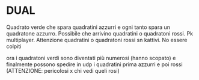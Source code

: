 # DUAL
Quadrato verde che spara quadratini azzurri e ogni tanto spara un quadratone azzurro. Possibile che arrivino quadratini o quadratoni rossi. Pk multiplayer. Attenzione quadratini o quadratoni rossi sn kattivi. No essere colpiti

ora i quadratoni verdi sono diventati più numerosi (hanno scopato) e finalmente possono spedire in udp i quadratini prima azzurri e poi rossi (ATTENZIONE: pericolosi x chi vedi queli rosi)